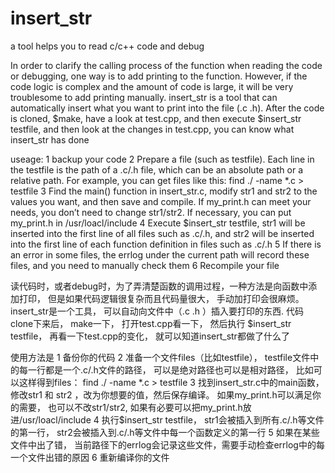 # insert_str
a tool helps you to read c/c++ code and debug


In order to clarify the calling process of the function when reading the code or debugging, 
one way is to add printing to the function. However, if the code logic is complex and the 
amount of code is large, it will be very troublesome to add printing manually.
insert_str is a tool that can automatically insert what you want to print into the file (.c .h).
After the code is cloned, $make, have a look at test.cpp, and then execute $insert_str testfile, 
and then look at the changes in test.cpp, you can know what insert_str has done 

useage:
1 backup your code
2 Prepare a file (such as testfile). Each line in the testfile is the path of a .c/.h file, 
	which can be an absolute path or a relative path.
	For example, you can get files like this: find ./ -name *.c > testfile
3 Find the main() function in insert_str.c, modify str1 and str2 to the values ​​you want, and then save and compile.
	If my_print.h can meet your needs, you don’t need to change str1/str2. If necessary, you can put my_print.h in /usr/loacl/include
4 Execute $insert_str testfile, str1 will be inserted into the first line of all files such as .c/.h, 
	and str2 will be inserted into the first line of each function definition in files such as .c/.h
5 If there is an error in some files, the errlog under the current path will record these files, and you 
	need to manually check them
6 Recompile your file



读代码时，或者debug时，为了弄清楚函数的调用过程，一种方法是向函数中添加打印， 但是如果代码逻辑很复杂而且代码量很大， 手动加打印会很麻烦。
insert_str是一个工具， 可以自动向文件中（.c .h ）插入要打印的东西.
代码clone下来后， make一下， 打开test.cpp看一下， 然后执行 $insert_str testfile， 再看一下test.cpp的变化， 就可以知道insert_str都做了什么了

使用方法是
1 备份你的代码
2 准备一个文件files（比如testfile）， testfile文件中的每一行都是一个.c/.h文件的路径， 可以是绝对路径也可以是相对路径， 
	比如可以这样得到files：  find ./ -name *.c > testfile
3 找到insert_str.c中的main函数， 修改str1 和 str2 ，改为你想要的值，然后保存编译。
	如果my_print.h可以满足你的需要， 也可以不改str1/str2, 如果有必要可以把my_print.h放进/usr/loacl/include
4 执行$insert_str testfile， str1会被插入到所有.c/.h等文件的第一行， str2会被插入到.c/.h等文件中每一个函数定义的第一行
5 如果在某些文件中出了错， 当前路径下的errlog会记录这些文件，需要手动检查errlog中的每一个文件出错的原因
6 重新编译你的文件

